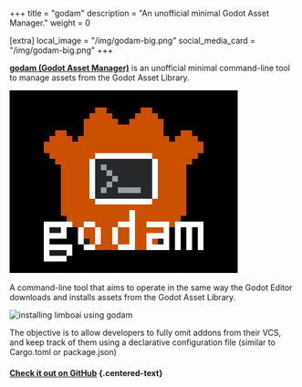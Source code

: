 +++
title = "godam"
description = "An unofficial minimal Godot Asset Manager."
weight = 0

[extra]
local_image = "/img/godam-big.png"
social_media_card = "/img/godam-big.png"
+++

[**godam (Godot Asset Manager)**](https://github.com/nilsiker/godam) is an unofficial minimal command-line tool to manage assets from the Godot Asset Library.

![an icon of a orange pixel-art robot head, with a command line icon obscuring its face, titled "godam" just below it](/img/godam-big.png)

A command-line tool that aims to operate in the same way the Godot Editor downloads and installs assets from the Godot Asset Library. 

![installing limboai using godam](/img/godam_basic_example.gif)

The objective is to allow developers to fully omit addons from their VCS, and keep track of them using a declarative configuration file (similar to Cargo.toml or package.json)

#### [Check it out on GitHub](https://github.com/nilsiker/godam) {.centered-text}




